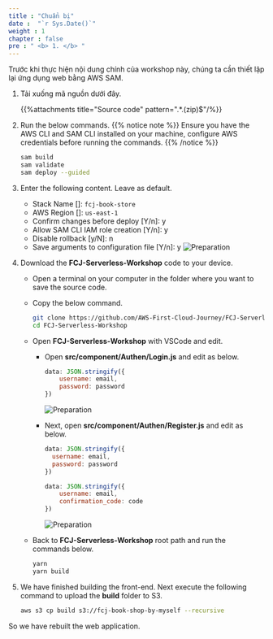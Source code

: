 ```yaml
---
title : "Chuẩn bị"
date :  "`r Sys.Date()`" 
weight : 1 
chapter : false
pre : " <b> 1. </b> "
---
```

Trước khi thực hiện nội dung chính của workshop này, chúng ta cần thiết lập lại ứng dụng web bằng AWS SAM.

1. Tải xuống mã nguồn dưới đây.

    {{%attachments title="Source code" pattern=".*\.(zip)$"/%}}

2. Run the below commands.
{{% notice note %}}
Ensure you have the AWS CLI and SAM CLI installed on your machine, configure AWS credentials before running the commands.
{{% /notice %}}

    ```bash
    sam build
    sam validate
    sam deploy --guided
    ```

3. Enter the following content. Leave as default.
    - Stack Name []: `fcj-book-store`
    - AWS Region []: `us-east-1`
    - Confirm changes before deploy [Y/n]: y
    - Allow SAM CLI IAM role creation [Y/n]: y
    - Disable rollback [y/N]: n
    - Save arguments to configuration file [Y/n]: y
      ![Preparation](/images/temp/1/1.png?width=90pc)

4. Download the **FCJ-Serverless-Workshop** code to your device.
    - Open a terminal on your computer in the folder where you want to save the source code.
    - Copy the below command.

      ```bash
      git clone https://github.com/AWS-First-Cloud-Journey/FCJ-Serverless-Workshop.git
      cd FCJ-Serverless-Workshop
      ```

    - Open **FCJ-Serverless-Workshop** with VSCode and edit.
      - Open **src/component/Authen/Login.js** and edit as below.

        ```javascript
        data: JSON.stringify({
            username: email,
            password: password
        })
        ```

        ![Preparation](/images/temp/1/2.png?width=90pc)
      - Next, open **src/component/Authen/Register.js** and edit as below.

        ```javascript
        data: JSON.stringify({
          username: email,
          password: password
        })
        ```

        ```javascript
        data: JSON.stringify({
            username: email,
            confirmation_code: code
        })
        ```

        ![Preparation](/images/temp/1/3.png?width=90pc)
    - Back to **FCJ-Serverless-Workshop** root path and run the commands below.

      ```bash
      yarn
      yarn build
      ```

5. We have finished building the front-end. Next execute the following command to upload the **build** folder to S3.

    ```bash
    aws s3 cp build s3://fcj-book-shop-by-myself --recursive
    ```

So we have rebuilt the web application.
